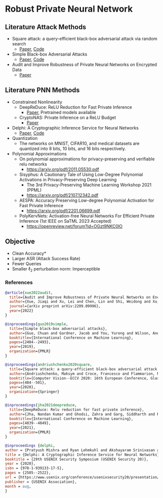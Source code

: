 # Robust Private Neural Network

## Literature Attack Methods
- Square attack: a query-efficient black-box adversarial attack via random search
  - [Paper](https://arxiv.org/abs/1912.00049), [Code](https://github.com/max-andr/square-attack)
- Simple Black-box Adversarial Attacks
  - [Paper](https://arxiv.org/abs/1905.07121), [Code](https://github.com/cg563/simple-blackbox-attack)
- Audit and Improve Robustness of Private Neural Networks on Encrypted Data
  - [Paper](https://arxiv.org/abs/2209.09996)

## Literature PNN Methods
- Constrained Nonlinearity
  - DeepReDuce: ReLU Reduction for Fast Private Inference
    - [Paper](https://arxiv.org/abs/2103.01396), Pretrained models available
  - CryptoNAS: Private Inference on a ReLU Budget
    - [Paper](https://arxiv.org/abs/2006.08733)
- Delphi: A Cryptographic Inference Service for Neural Networks
  - [Paper](https://www.usenix.org/conference/usenixsecurity20/presentation/mishra), [Code](https://github.com/mc2-project/delphi)
- Quantization
  - The networks on MNIST, CIFAR10, and medical datasets are quantized into 8 bits, 10 bits, and 16 bits respectively.
- Polynomial Approximations
  - On polynomial approximations for privacy-preserving and verifiable relu networks
    - https://arxiv.org/pdf/2011.05530.pdf
  - Sisyphus: A Cautionary Tale of Using Low-Degree Polynomial Activations in Privacy-Preserving Deep Learning
    - The 3rd Privacy-Preserving Machine Learning Workshop 2021 (PPML)
    - https://arxiv.org/pdf/2107.12342.pdf
  - AESPA: Accuracy Preserving Low-degree Polynomial Activation for Fast Private Inference
    - https://arxiv.org/pdf/2201.06699.pdf
  - PolyKervNets: Activation-free Neural Networks For Efficient Private Inference (1st IEEE on SaTML 2023 Accepted)
    - https://openreview.net/forum?id=OGzt9NKC0lO

## Objective
- Clean Accuracy*
- Larger ASR (Attack Success Rate)
- Fewer Queries
- Smaller $\ell_2$ perturbation norm: Imperceptible

### References
```bib
@article{xue2022audit,
  title={Audit and Improve Robustness of Private Neural Networks on Encrypted Data},
  author={Xue, Jiaqi and Xu, Lei and Chen, Lin and Shi, Weidong and Xu, Kaidi and Lou, Qian},
  journal={arXiv preprint arXiv:2209.09996},
  year={2022}
}

@inproceedings{guo2019simple,
  title={Simple black-box adversarial attacks},
  author={Guo, Chuan and Gardner, Jacob and You, Yurong and Wilson, Andrew Gordon and Weinberger, Kilian},
  booktitle={International Conference on Machine Learning},
  pages={2484--2493},
  year={2019},
  organization={PMLR}
}

@inproceedings{andriushchenko2020square,
  title={Square attack: a query-efficient black-box adversarial attack via random search},
  author={Andriushchenko, Maksym and Croce, Francesco and Flammarion, Nicolas and Hein, Matthias},
  booktitle={Computer Vision--ECCV 2020: 16th European Conference, Glasgow, UK, August 23--28, 2020, Proceedings, Part XXIII},
  pages={484--501},
  year={2020},
  organization={Springer}
}

@inproceedings{jha2021deepreduce,
  title={DeepReDuce: Relu reduction for fast private inference},
  author={Jha, Nandan Kumar and Ghodsi, Zahra and Garg, Siddharth and Reagen, Brandon},
  booktitle={International Conference on Machine Learning},
  pages={4839--4849},
  year={2021},
  organization={PMLR}
}

@inproceedings {delphi,
author = {Pratyush Mishra and Ryan Lehmkuhl and Akshayaram Srinivasan and Wenting Zheng and Raluca Ada Popa},
title = {Delphi: A Cryptographic Inference Service for Neural Networks},
booktitle = {29th USENIX Security Symposium (USENIX Security 20)},
year = {2020},
isbn = {978-1-939133-17-5},
pages = {2505--2522},
url = {https://www.usenix.org/conference/usenixsecurity20/presentation/mishra},
publisher = {USENIX Association},
month = aug,
}
```
